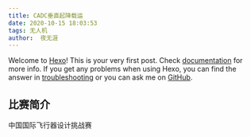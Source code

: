 ```yaml
---
title: CADC垂直起降载运
date: 2020-10-15 18:03:53
tags: 无人机
author:  夜无涯
---
```

Welcome to [Hexo](https://hexo.io/)! This is your very first post. Check [documentation](https://hexo.io/docs/) for more info. If you get any problems when using Hexo, you can find the answer in [troubleshooting](https://hexo.io/docs/troubleshooting.html) or you can ask me on [GitHub](https://github.com/hexojs/hexo/issues).
## 比赛简介

中国国际飞行器设计挑战赛

